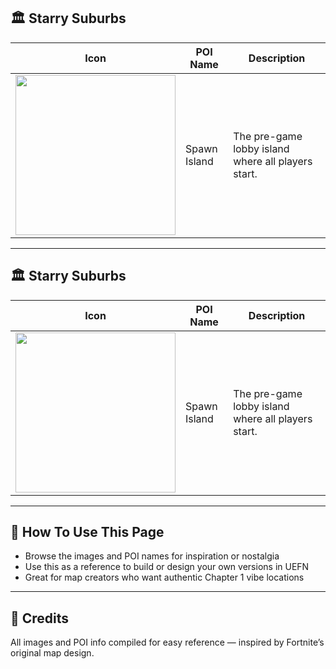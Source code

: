 
## 🏛️ Starry Suburbs

| Icon | POI Name | Description |
|------|----------|-------------|
| <img src="assets/Spawn_Island_Area.png" width="256"/> | Spawn Island | The pre-game lobby island where all players start. |

---
## 🏛️ Starry Suburbs

| Icon | POI Name | Description |
|------|----------|-------------|
| <img src="assets/Spawn_Island_Area.png" width="256"/> | Spawn Island | The pre-game lobby island where all players start. |
---
## 🔧 How To Use This Page

- Browse the images and POI names for inspiration or nostalgia  
- Use this as a reference to build or design your own versions in UEFN  
- Great for map creators who want authentic Chapter 1 vibe locations

---

## 🧾 Credits

All images and POI info compiled for easy reference — inspired by Fortnite’s original map design.
